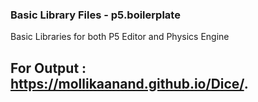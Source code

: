 ### Basic Library Files - p5.boilerplate
Basic Libraries for both P5 Editor and Physics Engine

## For Output : https://mollikaanand.github.io/Dice/.
